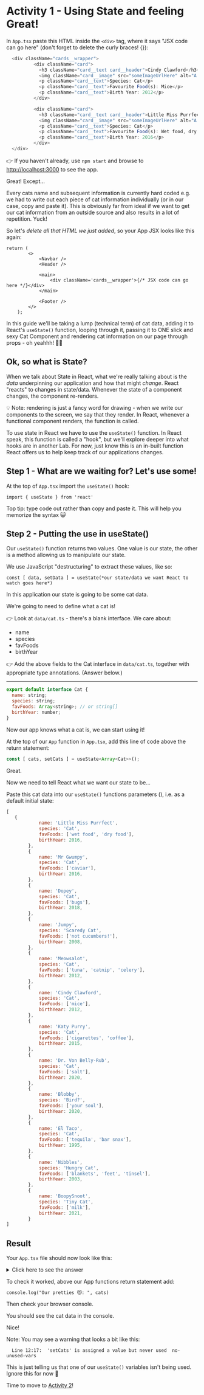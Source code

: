 # Activity 1 - Using State and feeling Great!

In `App.tsx` paste this HTML inside the `<div>` tag, where it says "JSX code can go here" (don't forget to delete the curly braces! {}):

```JavaScript
  <div className="cards__wrapper">
          <div className="card">
            <h3 className="card__text card__header">Cindy Clawford</h3>
            <img className="card__image" src="someImageUrlHere" alt="A cute tabby kitten"></img>
            <p className="card__text">Species: Cat</p>
            <p className="card__text">Favourite Food(s): Mice</p>
            <p className="card__text">Birth Year: 2012</p>
          </div>

          <div className="card">
            <h3 className="card__text card__header">Little Miss Purrfect</h3>
            <img className="card__image" src="someImageUrlHere" alt="A gray fluffy kitten"></img>
            <p className="card__text">Species: Cat</p>
            <p className="card__text">Favourite Food(s): Wet food, dry food</p>
            <p className="card__text">Birth Year: 2016</p>
          </div>
  </div>
```

👉 If you haven't already, use `npm start` and browse to [http://localhost:3000](http://localhost:3000) to see the app.

Great! Except...

Every cats name and subsequent information is currently hard coded e.g. we had to write out each piece of cat information individually (or in our case, copy and paste it). This is obviously far from ideal if we want to get our cat information from an outside source and also results in a lot of repetition. Yuck!

So let's _delete all that HTML we just added_, so your App JSX looks like this again:

```JSX
return (
		<>
			<Navbar />
			<Header />

			<main>
				<div className='cards__wrapper'>{/* JSX code can go here */}</div>
			</main>

			<Footer />
		</>
	);
```

In this guide we'll be taking a lump (technical term) of cat data, adding it to React's `useState()` function, looping through it, passing it to ONE slick and sexy Cat Component and rendering cat information on our page through props - oh yeahhh! 💃🕺

## Ok, so what is State?

When we talk about State in React, what we're really talking about is the _data_ underpinning our application and how that might _change_. React "reacts" to changes in state/data. Whenever the state of a component changes, the component re-renders.

💡 Note: rendering  is just a fancy word for drawing - when we write our components to the screen, we say that they render. In React, whenever a functional component renders, the function is called.

To use state in React we have to use the `useState()` function. In React speak, this function is called a "hook", but we'll explore deeper into what hooks are in another Lab. For now, just know this is an in-built function React offers us to help keep track of our applications changes.

## Step 1 - What are we waiting for? Let's use some!

At the top of `App.tsx` import the `useState()` hook:

`import { useState } from 'react'`

Top tip: type code out rather than copy and paste it. This will help you memorize the syntax 😺

## Step 2 - Putting the use in useState()

Our `useState()` function returns two values. One value is our state, the other is a method allowing us to manipulate our state.

We use JavaScript "destructuring" to extract these values, like so:

`const [ data, setData ] = useState(*our state/data we want React to watch goes here*)`

In this application our state is going to be some cat data.

We're going to need to define what a cat is!

👉 Look at `data/cat.ts` - there's a blank interface. We care about:

-   name
-   species
-   favFoods
-   birthYear

👉 Add the above fields to the Cat interface in `data/cat.ts`, together with appropriate type annotations. (Answer below.)

---

```JavaScript
export default interface Cat {
  name: string;
  species: string;
  favFoods: Array<string>; // or string[]
  birthYear: number;
}
```

Now our app knows what a cat is, we can start using it!

At the top of our `App` function in `App.tsx`, add this line of code above the return statement:

```JavaScript
const [ cats, setCats ] = useState<Array<Cat>>();
```

Great.

Now we need to tell React what we want our state to be...

Paste this cat data into our `useState()` functions parameters (), i.e. as a default initial state:

```JavaScript
[
   {
			name: 'Little Miss Purrfect',
			species: 'Cat',
			favFoods: ['wet food', 'dry food'],
			birthYear: 2016,
		},
		{
			name: 'Mr Gwumpy',
			species: 'Cat',
			favFoods: ['caviar'],
			birthYear: 2016,
		},
		{
			name: 'Dopey',
			species: 'Cat',
			favFoods: ['bugs'],
			birthYear: 2018,
		},
		{
			name: 'Jumpy',
			species: 'Scaredy Cat',
			favFoods: ['not cucumbers!'],
			birthYear: 2008,
		},
		{
			name: 'Meowsalot',
			species: 'Cat',
			favFoods: ['tuna', 'catnip', 'celery'],
			birthYear: 2012,
		},
		{
			name: 'Cindy Clawford',
			species: 'Cat',
			favFoods: ['mice'],
			birthYear: 2012,
		},
		{
			name: 'Katy Purry',
			species: 'Cat',
			favFoods: ['cigarettes', 'coffee'],
			birthYear: 2015,
		},
		{
			name: 'Dr. Von Belly-Rub',
			species: 'Cat',
			favFoods: ['salt'],
			birthYear: 2020,
		},
		{
			name: 'Blobby',
			species: 'Bird?',
			favFoods: ['your soul'],
			birthYear: 2020,
		},
		{
			name: 'El Taco',
			species: 'Cat',
			favFoods: ['tequila', 'bar snax'],
			birthYear: 1995,
		},
		{
			name: 'Nibbles',
			species: 'Hungry Cat',
			favFoods: ['blankets', 'feet', 'tinsel'],
			birthYear: 2003,
		},
		{
			name: 'BoopySnoot',
			species: 'Tiny Cat',
			favFoods: ['milk'],
			birthYear: 2021,
		}
]
```

## Result

Your `App.tsx` file should now look like this:

<details>
<summary>Click here to see the answer</summary>
<pre>

```JavaScript
import './App.css';
import Navbar from './components/navbar';
import Header from './components/header';
import Footer from './components/footer';
import { useState } from 'react';
import Cat from './data/cat';

function App() {

  const [cats, setCats] = useState<Array<Cat>>(
    // big cat array from above is here!
  );

  return (
    <>
      <Navbar />
      <Header />

      // Your code here!

      <main>
        <div className="cards__wrapper">

          {/* And here! */}

        </div>
      </main>

      <Footer />
    </>
  );
}

export default App;

```

</pre>
</details>

To check it worked, above our App functions return statement add:

`console.log("Our pretties 😻: ", cats)`

Then check your browser console.

You should see the cat data in the console.

Nice!

Note: You may see a warning that looks a bit like this:

```
  Line 12:17:  'setCats' is assigned a value but never used  no-unused-vars
```

This is just telling us that one of our `useState()` variables isn't being used. Ignore this for now 🙂

Time to move to [Activity 2](./activity_2.md)!
